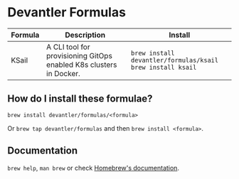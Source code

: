 # Devantler Formulas

| Formula | Description | Install |
| ------- | ----------- | ------- |
| KSail   | A CLI tool for provisioning GitOps enabled K8s clusters in Docker. | `brew install devantler/formulas/ksail`<br>`brew install ksail` |

## How do I install these formulae?

`brew install devantler/formulas/<formula>`

Or `brew tap devantler/formulas` and then `brew install <formula>`.

## Documentation

`brew help`, `man brew` or check [Homebrew's documentation](https://docs.brew.sh).
